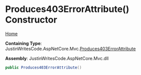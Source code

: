 # Produces403ErrorAttribute\(\) Constructor

[Home](../../../README.md)

**Containing Type**: JustinWritesCode\.AspNetCore\.Mvc\.[Produces403ErrorAttribute](../README.md)

**Assembly**: JustinWritesCode\.AspNetCore\.Mvc\.dll

```csharp
public Produces403ErrorAttribute()
```

